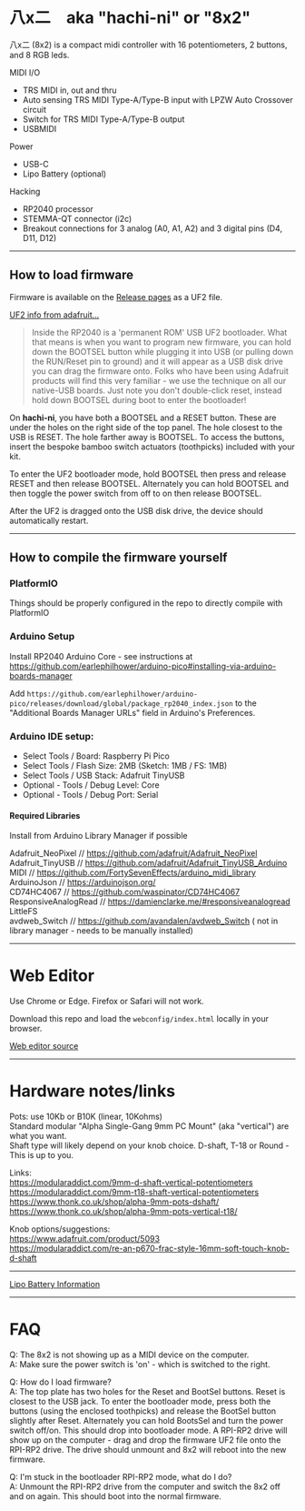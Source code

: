 # 八x二　aka "hachi-ni" or "8x2"

八x二 (8x2) is a compact midi controller with 16 potentiometers, 2 buttons, and 8 RGB leds.

MIDI I/O
* TRS MIDI in, out and thru
* Auto sensing TRS MIDI Type-A/Type-B input with LPZW Auto Crossover circuit
* Switch for TRS MIDI Type-A/Type-B output
* USBMIDI

Power
* USB-C
* Lipo Battery (optional)

Hacking
* RP2040 processor
* STEMMA-QT connector (i2c)
* Breakout connections for 3 analog (A0, A1, A2) and 3 digital pins (D4, D11, D12)

--- 
## How to load firmware

Firmware is available on the [Release pages](https://github.com/okyeron/hachi-ni/releases) as a UF2 file.  

[UF2 info from adafruit...](https://learn.adafruit.com/getting-started-with-raspberry-pi-pico-circuitpython)  
> Inside the RP2040 is a 'permanent ROM' USB UF2 bootloader. What that means is when you want to program new firmware, you can hold down the BOOTSEL button while plugging it into USB (or pulling down the RUN/Reset pin to ground) and it will appear as a USB disk drive you can drag the firmware onto. Folks who have been using Adafruit products will find this very familiar - we use the technique on all our native-USB boards. Just note you don't double-click reset, instead hold down BOOTSEL during boot to enter the bootloader!  

On __hachi-ni__, you have both a BOOTSEL and a RESET button. These are under the holes on the right side of the top panel. The hole closest to the USB is RESET. The hole farther away is BOOTSEL. To access the buttons, insert the bespoke bamboo switch actuators (toothpicks) included with your kit.  

To enter the UF2 bootloader mode, hold BOOTSEL then press and release RESET and then release BOOTSEL. Alternately you can hold BOOTSEL and then toggle the power switch from off to on then release BOOTSEL.  

After the UF2 is dragged onto the USB disk drive, the device should automatically restart.  

--- 
## How to compile the firmware yourself

### PlatformIO
Things should be properly configured in the repo to directly compile with PlatformIO

###  Arduino Setup
Install RP2040 Arduino Core - see instructions at https://github.com/earlephilhower/arduino-pico#installing-via-arduino-boards-manager

Add `https://github.com/earlephilhower/arduino-pico/releases/download/global/package_rp2040_index.json` to the "Additional Boards Manager URLs" field in Arduino's Preferences.


### Arduino IDE setup:
 * Select Tools / Board: Raspberry Pi Pico  
 * Select Tools / Flash Size: 2MB (Sketch: 1MB / FS: 1MB)  
 * Select Tools / USB Stack: Adafruit TinyUSB  
 * Optional - Tools / Debug Level: Core  
 * Optional - Tools / Debug Port: Serial  


#### Required Libraries
Install from Arduino Library Manager if possible

Adafruit_NeoPixel   // https://github.com/adafruit/Adafruit_NeoPixel  
Adafruit_TinyUSB    // https://github.com/adafruit/Adafruit_TinyUSB_Arduino  
MIDI			    // https://github.com/FortySevenEffects/arduino_midi_library  
ArduinoJson		    // https://arduinojson.org/  
CD74HC4067          // https://github.com/waspinator/CD74HC4067  
ResponsiveAnalogRead    // https://damienclarke.me/#responsiveanalogread  
LittleFS  
avdweb_Switch    // https://github.com/avandalen/avdweb_Switch ( not in library manager - needs to be manually installed)  

---

# Web Editor 

Use Chrome or Edge. Firefox or Safari will not work.

Download this repo and load the `webconfig/index.html` locally in your browser.  

[Web editor source](<webconfig/index.html>)

---

# Hardware notes/links

Pots: use 10Kb or B10K (linear, 10Kohms)  
Standard modular "Alpha Single-Gang 9mm PC Mount" (aka "vertical") are what you want.  
Shaft type will likely depend on your knob choice. D-shaft, T-18 or Round - This is up to you.  

Links:  
https://modularaddict.com/9mm-d-shaft-vertical-potentiometers  
https://modularaddict.com/9mm-t18-shaft-vertical-potentiometers  
https://www.thonk.co.uk/shop/alpha-9mm-pots-dshaft/  
https://www.thonk.co.uk/shop/alpha-9mm-pots-vertical-t18/  


Knob options/suggestions:  
https://www.adafruit.com/product/5093  
https://modularaddict.com/re-an-p670-frac-style-16mm-soft-touch-knob-d-shaft  


---

[Lipo Battery Information](<battery.md>)

---

# FAQ

Q: The 8x2 is not showing up as a MIDI device on the computer.  
A: Make sure the power switch is 'on' - which is switched to the right.  

Q: How do I load firmware?  
A: The top plate has two holes for the Reset and BootSel buttons. Reset is closest to the USB jack. To enter the bootloader mode, press both the buttons (using the enclosed toothpicks) and release the BootSel button slightly after Reset. Alternately you can hold BootsSel and turn the power switch off/on.  This should drop into bootloader mode. A RPI-RP2 drive will show up on the computer - drag and drop the firmware UF2 file onto the RPI-RP2 drive. The drive should unmount and 8x2 will reboot into the new firmware.  

Q: I'm stuck in the bootloader RPI-RP2 mode, what do I do?  
A: Unmount the RPI-RP2 drive from the computer and switch the 8x2 off and on again. This should boot into the normal firmware.  


